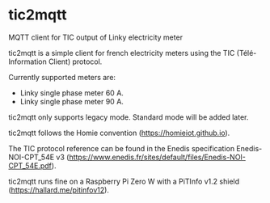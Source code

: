 # tic2mqtt
MQTT client for TIC output of Linky electricity meter

tic2mqtt is a simple client for french electricity meters using the TIC (Télé-Information Client) protocol.

Currently supported meters are:
- Linky single phase meter 60 A.
- Linky single phase meter 90 A.

tic2mqtt only supports legacy mode. Standard mode will be added later.

tic2mqtt follows the Homie convention (https://homieiot.github.io).

The TIC protocol reference can be found in the Enedis specification Enedis-NOI-CPT_54E v3 (https://www.enedis.fr/sites/default/files/Enedis-NOI-CPT_54E.pdf).

tic2mqtt runs fine on a Raspberry Pi Zero W with a PiTInfo v1.2 shield (https://hallard.me/pitinfov12).
